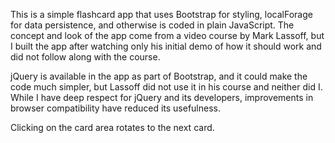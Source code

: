 
This is a simple flashcard app that uses Bootstrap for styling, localForage
for data persistence, and otherwise is coded in plain JavaScript. The concept
and look of the app come from a video course by Mark Lassoff, but I built the
app after watching only his initial demo of how it should work and did not
follow along with the course.

jQuery is available in the app as part of Bootstrap, and it could make the code
much simpler, but Lassoff did not use it in his course and neither did I. While
I have deep respect for jQuery and its developers, improvements in browser
compatibility have reduced its usefulness.

Clicking on the card area rotates to the next card.
